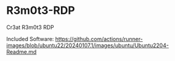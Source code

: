 # R3m0t3-RDP
Cr3at R3m0t3 RDP

Included Software: https://github.com/actions/runner-images/blob/ubuntu22/20240107.1/images/ubuntu/Ubuntu2204-Readme.md